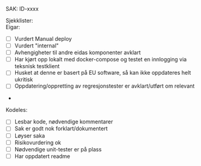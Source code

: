 SAK:
ID-xxxx

Sjekklister:  
Eigar:

- [ ] Vurdert Manual deploy
- [ ] Vurdert "internal"
- [ ] Avhengigheter til andre eidas komponenter avklart
- [ ] Har kjørt opp lokalt med docker-compose og testet en innlogging via teksnisk testklient
- [ ] Husket at denne er basert på EU software, så kan ikke oppdateres helt ukritisk
- [ ] Oppdatering/oppretting av regresjonstester er avklart/utført om relevant
- 
Kodeles:

- [ ] Lesbar kode, nødvendige kommentarer
- [ ] Sak er godt nok forklart/dokumentert
- [ ] Løyser saka
- [ ] Risikovurdering ok
- [ ] Nødvendige unit-tester er på plass
- [ ] Har oppdatert readme 